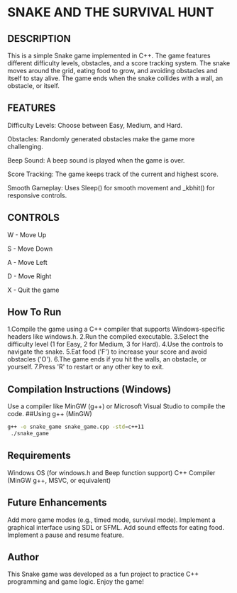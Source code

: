 
# SNAKE AND THE SURVIVAL HUNT
## DESCRIPTION
This is a simple Snake game implemented in C++. The game features different difficulty levels, obstacles, and a score tracking system. The snake moves around the grid, eating food to grow, and avoiding obstacles and itself to stay alive. The game ends when the snake collides with a wall, an obstacle, or itself.
## FEATURES 
Difficulty Levels: Choose between Easy, Medium, and Hard.

Obstacles: Randomly generated obstacles make the game more challenging.

Beep Sound: A beep sound is played when the game is over.

Score Tracking: The game keeps track of the current and highest score.

Smooth Gameplay: Uses Sleep() for smooth movement and _kbhit() for responsive controls.
## CONTROLS 
W - Move Up

S - Move Down

A - Move Left

D - Move Right

X - Quit the game
## How To Run
1.Compile the game using a C++ compiler that supports Windows-specific headers like windows.h.
2.Run the compiled executable.
3.Select the difficulty level (1 for Easy, 2 for Medium, 3 for Hard).
4.Use the controls to navigate the snake.
5.Eat food ('F') to increase your score and avoid obstacles ('O').
6.The game ends if you hit the walls, an obstacle, or yourself.
7.Press 'R' to restart or any other key to exit.
## Compilation Instructions (Windows) 
Use a compiler like MinGW (g++) or Microsoft Visual Studio to compile the code.
##Using g++ (MinGW)
```bash 
g++ -o snake_game snake_game.cpp -std=c++11
 ./snake_game
 ```
## Requirements
Windows OS (for windows.h and Beep function support)
C++ Compiler (MinGW g++, MSVC, or equivalent)
## Future Enhancements
Add more game modes (e.g., timed mode, survival mode).
Implement a graphical interface using SDL or SFML.
Add sound effects for eating food.
Implement a pause and resume feature.
## Author
This Snake game was developed as a fun project to practice C++ programming and game logic.
Enjoy the game!



